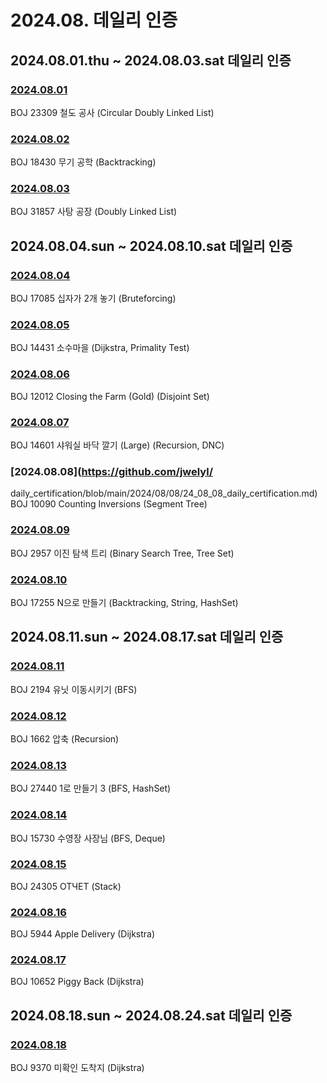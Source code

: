 # 2024.08. 데일리 인증

## 2024.08.01.thu ~ 2024.08.03.sat 데일리 인증

### [2024.08.01](https://github.com/jwelyl/daily_certification/blob/main/2024/08/01/24_08_01_daily_certification.md)
BOJ 23309 철도 공사 (Circular Doubly Linked List)

### [2024.08.02](https://github.com/jwelyl/daily_certification/blob/main/2024/08/02/24_08_02_daily_certification.md)
BOJ 18430 무기 공학 (Backtracking)

### [2024.08.03](https://github.com/jwelyl/daily_certification/blob/main/2024/08/03/24_08_03_daily_certification.md)
BOJ 31857 사탕 공장 (Doubly Linked List)

## 2024.08.04.sun ~ 2024.08.10.sat 데일리 인증

### [2024.08.04](https://github.com/jwelyl/daily_certification/blob/main/2024/08/04/24_08_04_daily_certification.md)
BOJ 17085 십자가 2개 놓기 (Bruteforcing)

### [2024.08.05](https://github.com/jwelyl/daily_certification/blob/main/2024/08/05/24_08_05_daily_certification.md)
BOJ 14431 소수마을 (Dijkstra, Primality Test)

### [2024.08.06](https://github.com/jwelyl/daily_certification/blob/main/2024/08/06/24_08_06_daily_certification.md)
BOJ 12012 Closing the Farm (Gold) (Disjoint Set)

### [2024.08.07](https://github.com/jwelyl/daily_certification/blob/main/2024/08/07/24_08_07_daily_certification.md)
BOJ 14601 샤워실 바닥 깔기 (Large) (Recursion,  DNC)

### [2024.08.08](https://github.com/jwelyl/
daily_certification/blob/main/2024/08/08/24_08_08_daily_certification.md)
BOJ 10090 Counting Inversions (Segment Tree)

### [2024.08.09](https://github.com/jwelyl/daily_certification/blob/main/2024/08/09/24_08_09_daily_certification.md)
BOJ 2957 이진 탐색 트리 (Binary Search Tree, Tree Set)

### [2024.08.10](https://github.com/jwelyl/daily_certification/blob/main/2024/08/10/24_08_10_daily_certification.md)
BOJ 17255 N으로 만들기 (Backtracking, String, HashSet)

## 2024.08.11.sun ~ 2024.08.17.sat 데일리 인증

### [2024.08.11](https://github.com/jwelyl/daily_certification/blob/main/2024/08/11/24_08_11_daily_certification.md)
BOJ 2194 유닛 이동시키기 (BFS)

### [2024.08.12](https://github.com/jwelyl/daily_certification/blob/main/2024/08/12/24_08_12_daily_certification.md)
BOJ 1662 압축 (Recursion)

### [2024.08.13](https://github.com/jwelyl/daily_certification/blob/main/2024/08/13/24_08_13_daily_certification.md)
BOJ 27440 1로 만들기 3 (BFS, HashSet)

### [2024.08.14](https://github.com/jwelyl/daily_certification/blob/main/2024/08/14/24_08_14_daily_certification.md)
BOJ 15730 수영장 사장님 (BFS, Deque)

### [2024.08.15](https://github.com/jwelyl/daily_certification/blob/main/2024/08/15/24_08_15_daily_certification.md)
BOJ 24305 ОТЧЕТ (Stack)

### [2024.08.16](https://github.com/jwelyl/daily_certification/blob/main/2024/08/16/24_08_16_daily_certification.md)
BOJ 5944 Apple Delivery (Dijkstra)

### [2024.08.17](https://github.com/jwelyl/daily_certification/blob/main/2024/08/17/24_08_17_daily_certification.md)
BOJ 10652 Piggy Back (Dijkstra)

## 2024.08.18.sun ~ 2024.08.24.sat 데일리 인증

### [2024.08.18](https://github.com/jwelyl/daily_certification/blob/main/2024/08/18/24_08_18_daily_certification.md)
BOJ 9370 미확인 도착지 (Dijkstra)
